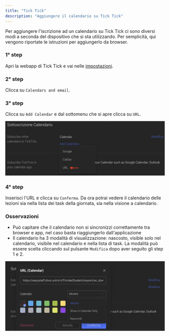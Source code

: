```yaml
---
title: "Tick Tick"
description: "Aggiungere il calendario su Tick Tick"
---
```

Per aggiungere l'iscrizione ad un calendario su Tick Tick ci sono diversi modi a seconda del dispositivo che si sta utilizzando. Per semplicità, qui vengono riportate le istruzioni per aggiungerlo da browser.

### 1° step
Apri la webapp di Tick Tick e vai nelle [impostazioni](https://ticktick.com/webapp/#settings).

### 2° step
Clicca su `Calendars and email`.

### 3° step
Clicca su `Add Calendar` e dal sottomenu che si apre clicca su `URL`.

![3](./1.png)

### 4° step
Inserisci l'URL e clicca su `Conferma`. Da ora potrai vedere il calendario delle lezioni sia nella lista dei task della giornata, sia nella visione a calendario.

### Osservazioni
- Può capitare che il calendario non si sincronizzi correttamente tra browser e app, nel caso basta riaggiungerlo dall'applicazione
- Il calendario ha 3 modalità di visualizzazione: nascosto, visible solo nel calendario, visibile nel calendario e nella lista di task. La modalità può essere scelta cliccando sul pulsante `Modifica` dopo aver seguito gli step 1 e 2.

![5](./2.png)